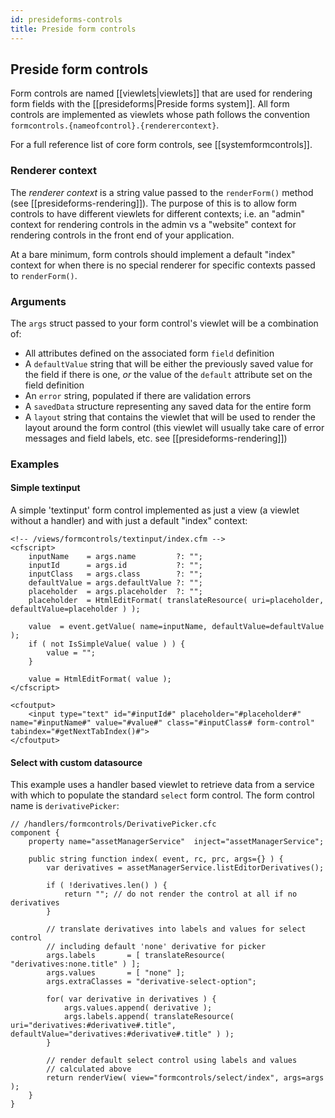 ```yaml
---
id: presideforms-controls
title: Preside form controls
---
```


## Preside form controls

Form controls are named [[viewlets|viewlets]] that are used for rendering form fields with the [[presideforms|Preside forms system]]. All form controls are implemented as viewlets whose path follows the convention `formcontrols.{nameofcontrol}.{renderercontext}`.

For a full reference list of core form controls, see [[systemformcontrols]].

### Renderer context

The _renderer context_ is a string value passed to the `renderForm()` method (see [[presideforms-rendering]]). The purpose of this is to allow form controls to have different viewlets for different contexts; i.e. an "admin" context for rendering controls in the admin vs a "website" context for rendering controls in the front end of your application.

At a bare minimum, form controls should implement a default "index" context for when there is no special renderer for specific contexts passed to `renderForm()`.

### Arguments

The `args` struct passed to your form control's viewlet will be a combination of:

* All attributes defined on the associated form `field` definition
* A `defaultValue` string that will be either the previously saved value for the field if there is one, _or_ the value of the `default` attribute set on the field definition
* An `error` string, populated if there are validation errors
* A `savedData` structure representing any saved data for the entire form
* A `layout` string that contains the viewlet that will be used to render the layout around the form control (this viewlet will usually take care of error messages and field labels, etc. see [[presideforms-rendering]])

### Examples

#### Simple textinput

A simple 'textinput' form control implemented as just a view (a viewlet without a handler) and with just a default "index" context:

```lucee
<!-- /views/formcontrols/textinput/index.cfm -->
<cfscript>
	inputName    = args.name         ?: "";
	inputId      = args.id           ?: "";
	inputClass   = args.class        ?: "";
	defaultValue = args.defaultValue ?: "";
	placeholder  = args.placeholder  ?: "";
	placeholder  = HtmlEditFormat( translateResource( uri=placeholder, defaultValue=placeholder ) );

	value  = event.getValue( name=inputName, defaultValue=defaultValue );
	if ( not IsSimpleValue( value ) ) {
		value = "";
	}

	value = HtmlEditFormat( value );
</cfscript>

<cfoutput>
	<input type="text" id="#inputId#" placeholder="#placeholder#" name="#inputName#" value="#value#" class="#inputClass# form-control" tabindex="#getNextTabIndex()#">
</cfoutput>
```

#### Select with custom datasource

This example uses a handler based viewlet to retrieve data from a service with which to populate the standard `select` form control. The form control name is `derivativePicker`:


```luceescript
// /handlers/formcontrols/DerivativePicker.cfc
component {
	property name="assetManagerService"  inject="assetManagerService";

	public string function index( event, rc, prc, args={} ) {
		var derivatives = assetManagerService.listEditorDerivatives();

		if ( !derivatives.len() ) {
		    return ""; // do not render the control at all if no derivatives
		}

		// translate derivatives into labels and values for select control
		// including default 'none' derivative for picker
		args.labels       = [ translateResource( "derivatives:none.title" ) ];
		args.values       = [ "none" ];
		args.extraClasses = "derivative-select-option";

		for( var derivative in derivatives ) {
			args.values.append( derivative );
			args.labels.append( translateResource( uri="derivatives:#derivative#.title", defaultValue="derivatives:#derivative#.title" ) );
		}

		// render default select control using labels and values
		// calculated above
		return renderView( view="formcontrols/select/index", args=args );
	}
}
```